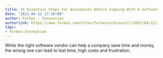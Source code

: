 ```yaml
---
title: 15 Essential Steps For Businesses Before Signing With A Software Vendor
date: "2021-04-12 17:10:00"
author: Forbes - Innovation
authorlink: https://www.forbes.com/sites/forbestechcouncil/2021/04/12/15-essential-steps-for-businesses-before-signing-with-a-software-vendor/
tags:
- Forbes-Innovation
---
```

While the right software vendor can help a company save time and money, the wrong one can lead to lost time, high costs and frustration.